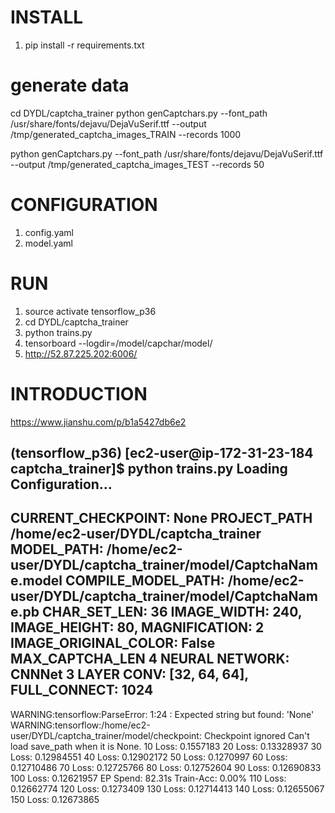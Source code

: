 # INSTALL
1. pip install -r requirements.txt


# generate data
cd DYDL/captcha_trainer
python genCaptchars.py --font_path /usr/share/fonts/dejavu/DejaVuSerif.ttf --output /tmp/generated_captcha_images_TRAIN --records 1000


python genCaptchars.py --font_path /usr/share/fonts/dejavu/DejaVuSerif.ttf --output /tmp/generated_captcha_images_TEST --records 50


# CONFIGURATION
1. config.yaml
1. model.yaml

# RUN
1. source activate tensorflow_p36
2. cd DYDL/captcha_trainer
2. python trains.py
3. tensorboard --logdir=/model/capchar/model/
4. http://52.87.225.202:6006/

# INTRODUCTION
https://www.jianshu.com/p/b1a5427db6e2

(tensorflow_p36) [ec2-user@ip-172-31-23-184 captcha_trainer]$ python trains.py
Loading Configuration...
---------------------------------------------------------------------------------
CURRENT_CHECKPOINT: None
PROJECT_PATH /home/ec2-user/DYDL/captcha_trainer
MODEL_PATH: /home/ec2-user/DYDL/captcha_trainer/model/CaptchaName.model
COMPILE_MODEL_PATH: /home/ec2-user/DYDL/captcha_trainer/model/CaptchaName.pb
CHAR_SET_LEN: 36
IMAGE_WIDTH: 240, IMAGE_HEIGHT: 80, MAGNIFICATION: 2
IMAGE_ORIGINAL_COLOR: False
MAX_CAPTCHA_LEN 4
NEURAL NETWORK: CNNNet
3 LAYER CONV: [32, 64, 64], FULL_CONNECT: 1024
---------------------------------------------------------------------------------
WARNING:tensorflow:ParseError: 1:24 : Expected string but found: 'None'
WARNING:tensorflow:/home/ec2-user/DYDL/captcha_trainer/model/checkpoint: Checkpoint ignored
Can't load save_path when it is None.
10 Loss:  0.1557183
20 Loss:  0.13328937
30 Loss:  0.12984551
40 Loss:  0.12902172
50 Loss:  0.1270997
60 Loss:  0.12710486
70 Loss:  0.12725766
80 Loss:  0.12752604
90 Loss:  0.12690833
100 Loss:  0.12621957
EP Spend: 82.31s Train-Acc: 0.00%
110 Loss:  0.12662774
120 Loss:  0.1273409
130 Loss:  0.12714413
140 Loss:  0.12655067
150 Loss:  0.12673865

